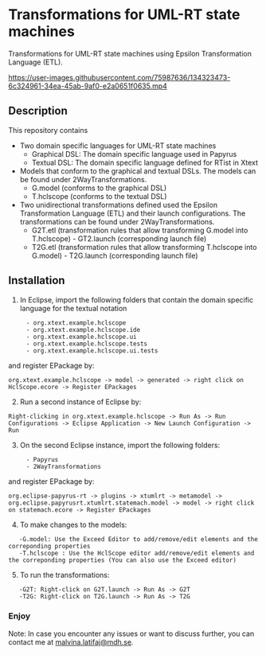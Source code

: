 # Transformations for UML-RT state machines
Transformations for UML-RT state machines using Epsilon Transformation Language (ETL). 


https://user-images.githubusercontent.com/75987636/134323473-6c324961-34ea-45ab-9af0-e2a0651f0635.mp4


## Description

This repository contains 

- Two domain specific languages for UML-RT state machines
  - Graphical DSL: The domain specific language used in Papyrus
  - Textual DSL: The domain specific language defined for RTist in Xtext  
- Models that conform to the graphical and textual DSLs. The models can be found under 2WayTransformations.
  - G.model (conforms to the graphical DSL)
  - T.hclscope (conforms to the textual DSL)
- Two unidirectional transformations defined used the Epsilon Transformation Language (ETL) and their launch configurations. The transformations can be found under 2WayTransformations.
  - G2T.etl (transformation rules that allow transforming G.model into T.hclscope) - GT2.launch (corresponding launch file)
  - T2G.etl (transformation rules that allow transforming T.hclscope into G.model) - T2G.launch (corresponding launch file) 

## Installation

1. In Eclipse, import the following folders that contain the domain specific language for the textual notation
```
     - org.xtext.example.hclscope
     - org.xtext.example.hclscope.ide
     - org.xtext.example.hclscope.ui
     - org.xtext.example.hclscope.tests
     - org.xtext.example.hclscope.ui.tests
```
and register EPackage by:
```
org.xtext.example.hclscope -> model -> generated -> right click on HclScope.ecore -> Register EPackages
```


2. Run a second instance of Eclipse by:

``` 
Right-clicking in org.xtext.example.hclscope -> Run As -> Run Configurations -> Eclipse Application -> New Launch Configuration -> Run 
```

3. On the second Eclipse instance, import the following folders:
```
     - Papyrus
     - 2WayTransformations
```    
and register EPackage by:
```
org.eclipse-papyrus-rt -> plugins -> xtumlrt -> metamodel -> org.eclipse.papyrusrt.xtumlrt.statemach.model -> model -> right click on statemach.ecore -> Register EPackages
```
4. To make changes to the models: 
```
   -G.model: Use the Exceed Editor to add/remove/edit elements and the correponding properties
   -T.hclscope : Use the HclScope editor add/remove/edit elements and the correponding properties (You can also use the Exceed editor)
```
5. To run the transformations:
```
   -G2T: Right-click on G2T.launch -> Run As -> G2T
   -T2G: Right-click on T2G.launch -> Run As -> T2G
```

### Enjoy
Note: In case you encounter any issues or want to discuss further, you can contact me at malvina.latifaj@mdh.se.
